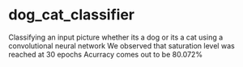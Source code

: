 # dog_cat_classifier

Classifying an input picture whether its a dog or its a cat using a convolutional neural network
We observed that saturation level was reached at 30 epochs
Acurracy comes out to be 80.072%
